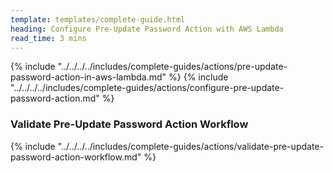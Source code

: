 ```yaml
---
template: templates/complete-guide.html
heading: Configure Pre-Update Password Action with AWS Lambda
read_time: 3 mins
---
```


{% include "../../../../includes/complete-guides/actions/pre-update-password-action-in-aws-lambda.md" %}
{% include "../../../../includes/complete-guides/actions/configure-pre-update-password-action.md" %}

### Validate Pre-Update Password Action Workflow

{% include "../../../../includes/complete-guides/actions/validate-pre-update-password-action-workflow.md" %}
